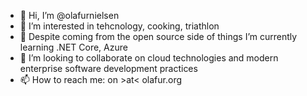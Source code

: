- 👋 Hi, I’m @olafurnielsen
- 👀 I’m interested in tehcnology, cooking, triathlon
- 🌱 Despite coming from the open source side of things I’m currently learning .NET Core, Azure
- 💞️ I’m looking to collaborate on cloud technologies and modern enterprise software development practices
- 📫 How to reach me: on >at< olafur.org
